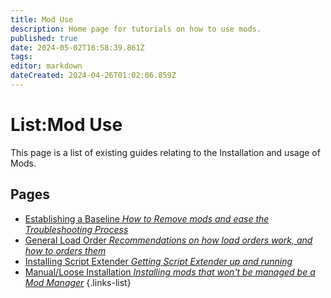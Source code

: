 ```yaml
---
title: Mod Use
description: Home page for tutorials on how to use mods.
published: true
date: 2024-05-02T16:58:39.861Z
tags: 
editor: markdown
dateCreated: 2024-04-26T01:02:06.859Z
---
```


# List:Mod Use
This page is a list of existing guides relating to the Installation and usage of Mods.

## Pages
- [Establishing a Baseline *How to Remove mods and ease the Troubleshooting Process*](How-to-remove-mods)
- [General Load Order *Recommendations on how load orders work, and how to orders them*](general-load-order)
- [Installing Script Extender *Getting Script Extender up and running*](How-to-install-Script-Extender)
- [Manual/Loose Installation *Installing mods that won't be managed be a Mod Manager*](How-to-install-manual-or-loose-file-mods)
{.links-list}